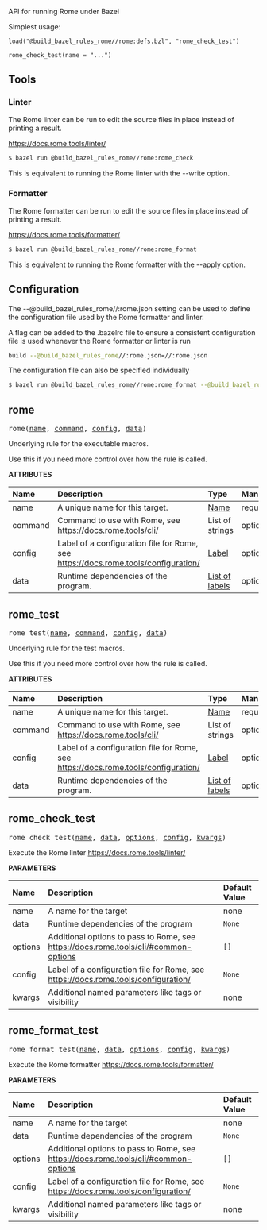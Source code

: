 <!-- Generated with Stardoc: http://skydoc.bazel.build -->

API for running Rome under Bazel

Simplest usage:

```starlark
load("@build_bazel_rules_rome//rome:defs.bzl", "rome_check_test")

rome_check_test(name = "...")
```

## Tools

### Linter

The Rome linter can be run to edit the source files in place instead of printing a result.

https://docs.rome.tools/linter/

```bash
$ bazel run @build_bazel_rules_rome//rome:rome_check
```

This is equivalent to running the Rome linter with the --write option.

### Formatter

The Rome formatter can be run to edit the source files in place instead of printing a result.

https://docs.rome.tools/formatter/

```bash
$ bazel run @build_bazel_rules_rome//rome:rome_format
```

This is equivalent to running the Rome formatter with the --apply option.

## Configuration

The --@build_bazel_rules_rome//:rome.json setting can be used to define the configuration file used by the Rome formatter and linter.

A flag can be added to the .bazelrc file to ensure a consistent configuration file is used whenever the Rome formatter or linter is run

```bash
build --@build_bazel_rules_rome//:rome.json=//:rome.json
```

The configuration file can also be specified individually

```bash
$ bazel run @build_bazel_rules_rome//rome:rome_format --@build_bazel_rules_rome//:rome.json=//rome.json
```


<a id="rome"></a>

## rome

<pre>
rome(<a href="#rome-name">name</a>, <a href="#rome-command">command</a>, <a href="#rome-config">config</a>, <a href="#rome-data">data</a>)
</pre>

Underlying rule for the executable macros.

Use this if you need more control over how the rule is called.


**ATTRIBUTES**


| Name  | Description | Type | Mandatory | Default |
| :------------- | :------------- | :------------- | :------------- | :------------- |
| <a id="rome-name"></a>name |  A unique name for this target.   | <a href="https://bazel.build/concepts/labels#target-names">Name</a> | required |  |
| <a id="rome-command"></a>command |  Command to use with Rome, see https://docs.rome.tools/cli/   | List of strings | optional | <code>[]</code> |
| <a id="rome-config"></a>config |  Label of a configuration file for Rome, see https://docs.rome.tools/configuration/   | <a href="https://bazel.build/concepts/labels">Label</a> | optional | <code>None</code> |
| <a id="rome-data"></a>data |  Runtime dependencies of the program.   | <a href="https://bazel.build/concepts/labels">List of labels</a> | optional | <code>[]</code> |


<a id="rome_test"></a>

## rome_test

<pre>
rome_test(<a href="#rome_test-name">name</a>, <a href="#rome_test-command">command</a>, <a href="#rome_test-config">config</a>, <a href="#rome_test-data">data</a>)
</pre>

Underlying rule for the test macros.

Use this if you need more control over how the rule is called.


**ATTRIBUTES**


| Name  | Description | Type | Mandatory | Default |
| :------------- | :------------- | :------------- | :------------- | :------------- |
| <a id="rome_test-name"></a>name |  A unique name for this target.   | <a href="https://bazel.build/concepts/labels#target-names">Name</a> | required |  |
| <a id="rome_test-command"></a>command |  Command to use with Rome, see https://docs.rome.tools/cli/   | List of strings | optional | <code>[]</code> |
| <a id="rome_test-config"></a>config |  Label of a configuration file for Rome, see https://docs.rome.tools/configuration/   | <a href="https://bazel.build/concepts/labels">Label</a> | optional | <code>None</code> |
| <a id="rome_test-data"></a>data |  Runtime dependencies of the program.   | <a href="https://bazel.build/concepts/labels">List of labels</a> | optional | <code>[]</code> |


<a id="rome_check_test"></a>

## rome_check_test

<pre>
rome_check_test(<a href="#rome_check_test-name">name</a>, <a href="#rome_check_test-data">data</a>, <a href="#rome_check_test-options">options</a>, <a href="#rome_check_test-config">config</a>, <a href="#rome_check_test-kwargs">kwargs</a>)
</pre>

Execute the Rome linter https://docs.rome.tools/linter/

**PARAMETERS**


| Name  | Description | Default Value |
| :------------- | :------------- | :------------- |
| <a id="rome_check_test-name"></a>name |  A name for the target   |  none |
| <a id="rome_check_test-data"></a>data |  Runtime dependencies of the program   |  <code>None</code> |
| <a id="rome_check_test-options"></a>options |  Additional options to pass to Rome, see https://docs.rome.tools/cli/#common-options   |  <code>[]</code> |
| <a id="rome_check_test-config"></a>config |  Label of a configuration file for Rome, see https://docs.rome.tools/configuration/   |  <code>None</code> |
| <a id="rome_check_test-kwargs"></a>kwargs |  Additional named parameters like tags or visibility   |  none |


<a id="rome_format_test"></a>

## rome_format_test

<pre>
rome_format_test(<a href="#rome_format_test-name">name</a>, <a href="#rome_format_test-data">data</a>, <a href="#rome_format_test-options">options</a>, <a href="#rome_format_test-config">config</a>, <a href="#rome_format_test-kwargs">kwargs</a>)
</pre>

Execute the Rome formatter https://docs.rome.tools/formatter/

**PARAMETERS**


| Name  | Description | Default Value |
| :------------- | :------------- | :------------- |
| <a id="rome_format_test-name"></a>name |  A name for the target   |  none |
| <a id="rome_format_test-data"></a>data |  Runtime dependencies of the program   |  <code>None</code> |
| <a id="rome_format_test-options"></a>options |  Additional options to pass to Rome, see https://docs.rome.tools/cli/#common-options   |  <code>[]</code> |
| <a id="rome_format_test-config"></a>config |  Label of a configuration file for Rome, see https://docs.rome.tools/configuration/   |  <code>None</code> |
| <a id="rome_format_test-kwargs"></a>kwargs |  Additional named parameters like tags or visibility   |  none |


